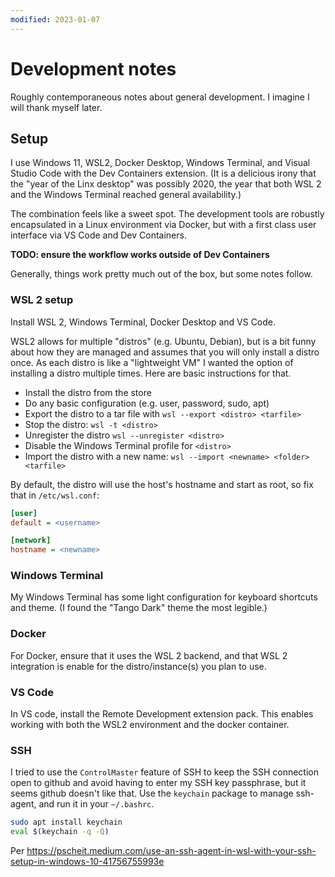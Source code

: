 ```yaml
---
modified: 2023-01-07
---
```


# Development notes

Roughly contemporaneous notes about general development.  I imagine I will thank
myself later.

## Setup

I use Windows 11, WSL2, Docker Desktop, Windows Terminal, and Visual Studio Code
with the Dev Containers extension.  (It is a delicious irony that the "year of
the Linx desktop" was possibly 2020, the year that both WSL 2 and the Windows
Terminal reached general availability.)

The combination feels like a sweet spot.  The development tools are robustly 
encapsulated in a Linux environment via Docker, but with a first class user
interface via VS Code and Dev Containers.

**TODO: ensure the workflow works outside of Dev Containers**

Generally, things work pretty much out of the box, but some notes follow.

### WSL 2 setup

Install WSL 2, Windows Terminal, Docker Desktop and VS Code.

WSL2 allows for multiple "distros" (e.g. Ubuntu, Debian), but is a bit funny
about how they are managed and assumes that you will only install a distro
once.  As each distro is like a "lightweight VM" I wanted the option of
installing a distro multiple times.  Here are basic instructions for that.

- Install the distro from the store
- Do any basic configuration (e.g. user, password, sudo, apt)
- Export the distro to a tar file with `wsl --export <distro> <tarfile>`
- Stop the distro: `wsl -t <distro>`
- Unregister the distro `wsl --unregister <distro>`
- Disable the Windows Terminal profile for `<distro>`
- Import the distro with a new name: `wsl --import <newname> <folder> <tarfile>`

By default, the distro will use the host's hostname and start as root, so fix
that in `/etc/wsl.conf`:

```ini
[user]
default = <username>

[network]
hostname = <newname>
```

### Windows Terminal

My Windows Terminal has some light configuration for keyboard shortcuts and
theme.  (I found the "Tango Dark" theme the most legible.)

### Docker

For Docker, ensure that it uses the WSL 2 backend, and that WSL 2 integration is
enable for the distro/instance(s) you plan to use.

### VS Code

In VS code, install the Remote Development extension pack.  This enables working
with both the WSL2 environment and the docker container.

### SSH

I tried to use the `ControlMaster` feature of SSH to keep the SSH connection
open to github and avoid having to enter my SSH key passphrase, but it seems
github doesn't like that.  Use the `keychain` package to manage ssh-agent, and
run it in your `~/.bashrc`.

```bash
sudo apt install keychain
eval $(keychain -q -Q)
```

Per https://pscheit.medium.com/use-an-ssh-agent-in-wsl-with-your-ssh-setup-in-windows-10-41756755993e
